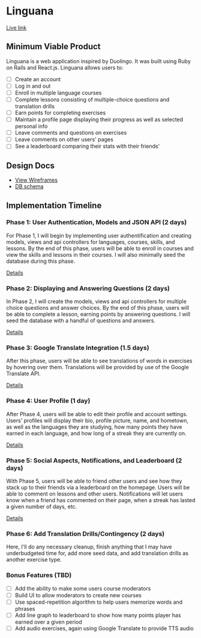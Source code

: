 # Linguana

[Live link][heroku]

[heroku]: http://linguana.co

## Minimum Viable Product

Linguana is a web application inspired by Duolingo. It was built using Ruby on Rails
and React.js. Linguana allows users to:

- [ ] Create an account
- [ ] Log in and out
- [ ] Enroll in multiple language courses
- [ ] Complete lessons consisting of multiple-choice questions and translation drills
- [ ] Earn points for completing exercises
- [ ] Maintain a profile page displaying their progress as well as selected personal info
- [ ] Leave comments and questions on exercises
- [ ] Leave comments on other users' pages
- [ ] See a leaderboard comparing their stats with their friends'

## Design Docs
* [View Wireframes][view]
* [DB schema][schema]

[view]: ./docs/views.md
[schema]: ./docs/schema.md

## Implementation Timeline

### Phase 1: User Authentication, Models and JSON API (2 days)

For Phase 1, I will begin by implementing user authentification and creating models, views and api controllers for languages, courses, skills, and lessons. By the end of this phase, users will be able to enroll in courses and view the skills and lessons in their courses. I will also minimally seed the database during this phase.

[Details][phase-one]

### Phase 2: Displaying and Answering Questions (2 days)

In Phase 2, I will create the models, views and api controllers for multiple choice questions and answer choices. By the end of this phase, users will be able to complete a lesson, earning points by answering questions. I will seed the database with a handful of questions and answers.


[Details][phase-two]

### Phase 3: Google Translate Integration (1.5 days)

After this phase, users will be able to see translations of words in exercises by hovering over them. Translations will be provided by use of the Google Translate API.

[Details][phase-three]

### Phase 4: User Profile (1 day)

After Phase 4, users will be able to edit their profile and account settings. Users' profiles will display their bio, profile picture, name, and hometown, as well as the languages they are studying, how many points they have earned in each language, and how long of a streak they are currently on.

[Details][phase-four]

### Phase 5: Social Aspects, Notifications, and Leaderboard (2 days)

With Phase 5, users will be able to friend other users and see how they stack up to their friends via a leaderboard on the homepage. Users will be able to comment on lessons and other users. Notifications will let users know when a friend has commented on their page, when a streak has lasted a given number of days, etc.

[Details][phase-five]

### Phase 6: Add Translation Drills/Contingency (2 days)

Here, I'll do any necessary cleanup, finish anything that I may have underbudgeted time for, add more seed data, and add translation drills as another exercise type.


### Bonus Features (TBD)
- [ ] Add the ability to make some users course moderators
- [ ] Build UI to allow moderators to create new courses
- [ ] Use spaced-repetition algorithm to help users memorize words and phrases
- [ ] Add line graph to leaderboard to show how many points player has earned over a given period
- [ ] Add audio exercises, again using Google Translate to provide TTS audio

[phase-one]: ./docs/phases/phase1.md
[phase-two]: ./docs/phases/phase2.md
[phase-three]: ./docs/phases/phase3.md
[phase-four]: ./docs/phases/phase4.md
[phase-five]: ./docs/phases/phase5.md
